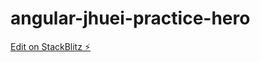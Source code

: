 # angular-jhuei-practice-hero

[Edit on StackBlitz ⚡️](https://stackblitz.com/edit/angular-jhuei-practice-hero)